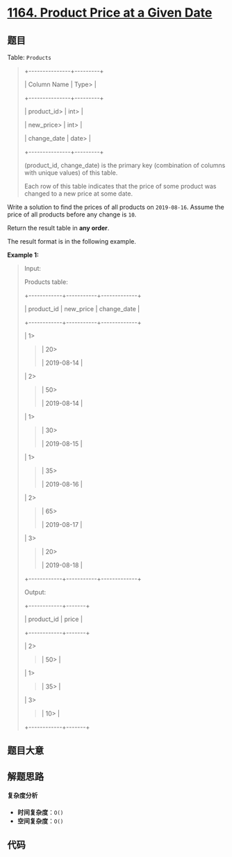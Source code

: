 # [1164. Product Price at a Given Date](https://leetcode.com/problems/product-price-at-a-given-date/)

## 题目

Table: `Products`

> +---------------+---------+
>
> | Column Name | Type>
> |
>
> +---------------+---------+
>
> | product_id>
> | int>
> |
>
> | new_price>
> | int>
> |
>
> | change_date | date>
> |
>
> +---------------+---------+
>
> (product_id, change_date) is the primary key (combination of columns with unique values) of this table.
>
> Each row of this table indicates that the price of some product was changed to a new price at some date.

Write a solution to find the prices of all products on `2019-08-16`. Assume
the price of all products before any change is `10`.

Return the result table in **any order**.

The result format is in the following example.

**Example 1:**

> Input:
>
> Products table:
>
> +------------+-----------+-------------+
>
> | product_id | new_price | change_date |
>
> +------------+-----------+-------------+
>
> | 1>
>
> > | 20>
> >
> > | 2019-08-14 |
>
> | 2>
>
> > | 50>
> >
> > | 2019-08-14 |
>
> | 1>
>
> > | 30>
> >
> > | 2019-08-15 |
>
> | 1>
>
> > | 35>
> >
> > | 2019-08-16 |
>
> | 2>
>
> > | 65>
> >
> > | 2019-08-17 |
>
> | 3>
>
> > | 20>
> >
> > | 2019-08-18 |
>
> +------------+-----------+-------------+
>
> Output:
>
> +------------+-------+
>
> | product_id | price |
>
> +------------+-------+
>
> | 2>
>
> > | 50>
> > |
>
> | 1>
>
> > | 35>
> > |
>
> | 3>
>
> > | 10>
> > |
>
> +------------+-------+

## 题目大意

## 解题思路

#### 复杂度分析

- **时间复杂度**：`O()`
- **空间复杂度**：`O()`

## 代码

```javascript

```
